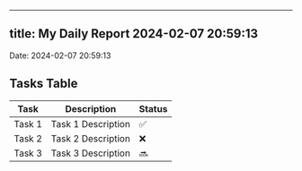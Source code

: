 
---
title: My Daily Report 2024-02-07 20:59:13
---

Date: 2024-02-07 20:59:13

## Tasks Table

| Task | Description | Status |
|------|-------------|--------|
| Task 1 | Task 1 Description | ✅ |
| Task 2 | Task 2 Description | ❌ |
| Task 3 | Task 3 Description | 🔜 |
